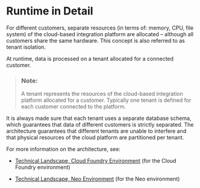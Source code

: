 <!-- loiobdbc3f0224864ad5b163355ec537f6c6 -->

# Runtime in Detail

For different customers, separate resources \(in terms of: memory, CPU, file system\) of the cloud-based integration platform are allocated – although all customers share the same hardware. This concept is also referred to as tenant isolation.

At runtime, data is processed on a tenant allocated for a connected customer.

> ### Note:  
> A tenant represents the resources of the cloud-based integration platform allocated for a customer. Typically one tenant is defined for each customer connected to the platform.

It is always made sure that each tenant uses a separate database schema, which guarantees that data of different customers is strictly separated. The architecture guarantees that different tenants are unable to interfere and that physical resources of the cloud platform are partitioned per tenant.

For more information on the architecture, see:

-   [Technical Landscape, Cloud Foundry Environment](../SecurityCF/technical-landscape-cloud-foundry-environment-cc22301.md) \(for the Cloud Foundry environment\)

-   [Technical Landscape, Neo Environment](../SecurityNeo/technical-landscape-neo-environment-7fec71d.md) \(for the Neo environment\)


